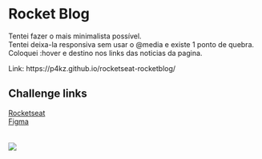 # Rocket Blog

<p>Tentei fazer o mais minimalista possível.
 <br>Tentei deixa-la responsiva sem usar o @media e existe 1 ponto de quebra.
 <br>Coloquei :hover e destino nos links das noticias da pagina.
 </p>
 
<p>Link: https://p4kz.github.io/rocketseat-rocketblog/<p>
 
<h2>Challenge links</h2> 
<a href="https://app.rocketseat.com.br/discover/challenges/rocketblog">Rocketseat</a><br>
<a href="https://www.figma.com/file/VdhVYDn5ovtXVaUY7IkPY7/DD-RocketBlog-Copy?fuid=1072290828919285649">Figma</a><br>
 <br>
 <br>
 
<img src="https://cdn.discordapp.com/attachments/920499004343717960/946517331037814804/unknown.png"/>
 

